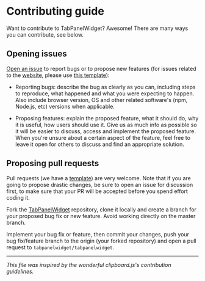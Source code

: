 # Contributing guide

Want to contribute to TabPanelWidget? Awesome! There are many ways you can contribute, see below.

## Opening issues

[Open an issue](https://github.com/tabpanelwidget/tabpanelwidget/issues/new?template=bug_report.md) to report bugs or to propose new features (for issues related to the [website](https://tabpanelwidget.com), please use [this template](https://github.com/tabpanelwidget/tabpanelwidget/issues/new?template=bug_report-for-tabpanelwidget-dot-com.md)):

   * Reporting bugs: describe the bug as clearly as you can, including steps to reproduce, what happened and what you were expecting to happen. Also include browser version, OS and other related software's (npm, Node.js, etc) versions when applicable.

   * Proposing features: explain the proposed feature, what it should do, why it is useful, how users should use it. Give us as much info as possible so it will be easier to discuss, access and implement the proposed feature. When you're unsure about a certain aspect of the feature, feel free to leave it open for others to discuss and find an appropriate solution.

## Proposing pull requests

Pull requests (we have a [template](pull_request_template.md)) are very welcome. Note that if you are going to propose drastic changes, be sure to open an issue for discussion first, to make sure that your PR will be accepted before you spend effort coding it.

Fork the [TabPanelWidget](https://github.com/tabpanelwidget/tabpanelwidget) repository, clone it locally and create a branch for your proposed bug fix or new feature. Avoid working directly on the master branch.

Implement your bug fix or feature, then commit your changes, push your bug fix/feature branch to the origin (your forked repository) and open a pull request to `tabpanelwidget/tabpanelwidget`.

---

*This file was inspired by the wonderful clipboard.js's contribution guidelines.*
